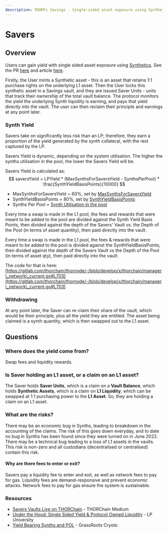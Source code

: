 ```yaml
---
description: THORFi Savings - Single-sided asset exposure using Synthetics
---
```


# Savers

## Overview

Users can gain yield with single sided asset exposure using [Synthetics](synthetic-asset-model.md). See the PR [here](https://gitlab.com/thorchain/thornode/-/issues/1342) and article [here](https://medium.com/thorchain/thorchain-savers-vaults-fc3f086b4057).

Firstly, the User mints a Synthetic asset - this is an asset that retains 1:1 purchase rights on the underlying L1 asset. Then the User locks this synthetic asset in a Savings vault, and they are issued Saver Units - units that track their ownership of the total vault balance. The protocol monitors the yield the underlying Synth liquidity is earning, and pays that yield directly into the vault. The user can then reclaim their principle and earnings at any point later.

### Synth Yield

Savers take on significantly less risk than an LP; therefore, they earn a proportion of the yield generated by the synth collateral, with the rest captured by the LP.

Savers Yield is dynamic, depending on the system utilisation. The higher the synths utilisation in the pool, the lower the Savers Yield will be.

Savers Yield is calculated as:
$$
saversYield = LPYield * (MaxSynthsForSaversYield - SynthsPerPool) * \frac{SynthYieldBasisPoints}{10000}
$$

- MaxSynthsForSaversYield = 60%, set by [MaxSynthsForSaversYield](https://dev.thorchain.org/mimir.html)
- SynthYieldBasisPoints = 80%, set by [SynthYieldBasisPoints](https://dev.thorchain.org/mimir.html)
- Synths Per Pool = [Synth Utilisation in the pool](./synthetic-asset-model.md)

Every time a swap is made in the L1 pool, the fees and rewards that were meant to be added to the pool are divided against the Synth Yield Basis Points, then divided against the depth of the Savers' Vault vs. the Depth of the Pool (in terms of asset quantity), then paid directly into the vault.

Every time a swap is made in the L1 pool, the fees & rewards that were meant to be added to the pool is divided against the SynthYieldBasisPoints, then divided against the depth of the Savers Vault vs the Depth of the Pool (in terms of asset qty), then paid directly into the vault:

The code for that is here:\
[https://gitlab.com/thorchain/thornode/-/blob/develop/x/thorchain/manager\_network\_current.go#L703](https://gitlab.com/thorchain/thornode/-/blob/develop/x/thorchain/manager\_network\_current.go#L703)

### Withdrawing

At any point later, the Saver can re-claim their share of the vault, which would be their principle, plus all the yield they are entitled. The asset being claimed is a synth quantity, which is then swapped out to the L1 asset.

## Questions

### Where does the yield come from?

Swap fees and liquidity rewards.

### Is Saver holding an L1 asset, or a claim on an L1 asset?

The Saver holds **Saver Units**, which is a claim on a **Vault Balance**, which holds **Synthetic Assets**, which is a claim on **L1 Liquidity**, which can be swapped at 1:1 purchasing power to the **L1 Asset**. So, they are holding a claim on an L1 asset.

### What are the risks?

There may be an economic bug in Synths, leading to breakdown in the accounting of the claims. The risk of this goes down everyday, and to date no bug in Synths has been found since they were turned on in June 2022. There may be a technical bug leading to a loss of L1 assets in the vaults. This risk is non-zero and all custodians (decentralised or centralised) contain this risk.

#### Why are there fees to enter or exit?

Savers pay a liquidity fee to enter and exit, as well as network fees to pay for gas. Liquidity fees are demand-responsive and prevent economic attacks. Network fees to pay for gas ensure the system is sustainable.

### Resources

* [Savers Vaults Live on THORChain](https://medium.com/thorchain/thorchain-savers-vaults-fc3f086b4057) - THORChain Medium
* [Under the Hood: Single Sided Yield & Protocol Owned Liquidity](https://crypto-university.medium.com/under-the-hood-single-sided-yield-protocol-owned-liquidity-a5ef725a5d7a) - LP University
* [Yield Bearing Synths and POL](https://www.youtube.com/watch?v=Up2-arSzH5k) - GrassRoots Cryoto
